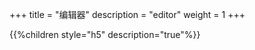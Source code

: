+++
title = "编辑器"
description = "editor"
weight = 1
+++

{{%children style="h5" description="true"%}}